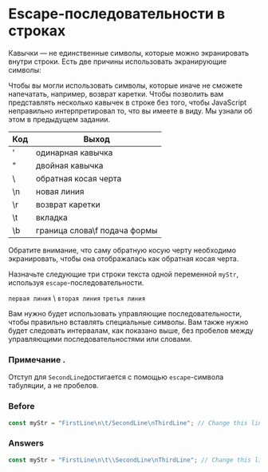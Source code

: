 # Escape-последовательности в строках
Кавычки — не единственные символы, которые можно экранировать внутри строки. Есть две причины использовать экранирующие символы:

Чтобы вы могли использовать символы, которые иначе не сможете напечатать, например, возврат каретки.
Чтобы позволить вам представлять несколько кавычек в строке без того, чтобы JavaScript неправильно интерпретировал то, что вы имеете в виду.
Мы узнали об этом в предыдущем задании.

| Код |	Выход |
|-----|-------|
|\'	|одинарная кавычка|
|\"|	двойная кавычка|
|\\	|обратная косая черта|
|\n	|новая линия|
|\r	|возврат каретки|
|\t	|вкладка|
|\b	|граница слова\f	подача формы|

Обратите внимание, что саму обратную косую черту необходимо экранировать, чтобы она отображалась как обратная косая черта.

Назначьте следующие три строки текста одной переменной `myStr`, используя `escape`-последовательности.

`первая линия`
    \ `вторая линия` 
    `третья линия`
    
Вам нужно будет использовать управляющие последовательности, чтобы правильно вставлять специальные символы. Вам также нужно будет следовать интервалам, как показано выше, без пробелов между управляющими последовательностями или словами.

### Примечание .
Отступ для `SecondLine`достигается с помощью `escape`-символа табуляции, а не пробелов.

### Before

```javascript
const myStr = "FirstLine\n\t/SecondLine\nThirdLine"; // Change this line
```
### Answers
```javascript
const myStr = "FirstLine\n\t\\SecondLine\nThirdLine"; // Change this line
```
